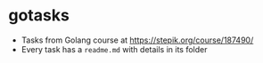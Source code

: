 # gotasks
 - Tasks from Golang course at https://stepik.org/course/187490/
 - Every task has a `readme.md` with details in its folder
